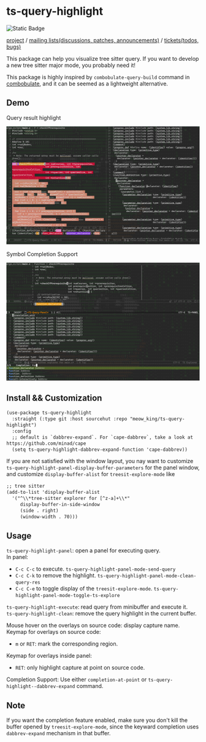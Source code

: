 # ts-query-highlight

![Static Badge](https://img.shields.io/badge/Made_with-Emacs-purple)

[project](https://sr.ht/~meow_king/ts-query-highlight/) / 
[mailing lists(discussions, patches, announcements)](https://sr.ht/~meow_king/ts-query-highlight/lists) / 
[tickets(todos, bugs)](https://sr.ht/~meow_king/ts-query-highlight/trackers)

This package can help you visualize tree sitter query. If you want to develop a new tree sitter major mode, you probably need it! 

This package is highly inspired by `combobulate-query-build` command in [combobulate](https://github.com/mickeynp/combobulate), and it can be seemed as a lightweight alternative.

## Demo

Query result highlight  

![](./images/demo1.webp)

Symbol Completion Support  

![](./images/demo2.webp)

## Install && Customization

``` emacs-lisp
(use-package ts-query-highlight
  :straight (:type git :host sourcehut :repo "meow_king/ts-query-highlight")
  :config
  ;; default is `dabbrev-expand`. For `cape-dabbrev`, take a look at https://github.com/minad/cape
  (setq ts-query-highlight-dabbrev-expand-function 'cape-dabbrev))
```

If you are not satisfied with the window layout, you nay want to customize `ts-query-highlight-panel-display-buffer-parameters` for the panel window, and 
customize `display-buffer-alist` for `treesit-explore-mode` like

``` emacs-lisp
;; tree sitter
(add-to-list 'display-buffer-alist
  '("^\\*tree-sitter explorer for [^z-a]+\\*"
     display-buffer-in-side-window
     (side . right)
     (window-width . 70)))
```

## Usage

`ts-query-highlight-panel`: open a panel for executing query.  
In panel:
 - `C-c C-c` to execute. `ts-query-highlight-panel-mode-send-query`
 - `C-c C-k` to remove the highlight. `ts-query-highlight-panel-mode-clean-query-res`
 - `C-c C-e` to toggle display of the `treesit-explore-mode`. `ts-query-highlight-panel-mode-toggle-ts-explore`
 
`ts-query-highlight-execute`: read query from minibuffer and execute it.   
`ts-query-highlight-clean`: remove the query highlight in the current buffer.  

Mouse hover on the overlays on source code: display capture name.  
Keymap for overlays on source code:
 - `m` or `RET`: mark the corresponding region.  
 
Keymap for overlays inside panel:
 - `RET`: only highlight capture at point on source code.  
 
Completion Support:
Use either `completion-at-point` or `ts-query-highlight--dabbrev-expand` command.

## Note

If you want the completion feature enabled, make sure you don't kill the buffer opened by `treesit-explore-mode`, since the keyward completion uses `dabbrev-expand` mechanism in that buffer.

